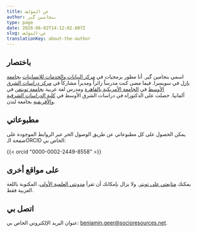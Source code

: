 ```yaml
---
title: عن المؤلف
author: بنجامين گير
type: page
date: 2020-06-02T14:12:02.607Z
slug: عن-المؤلف
translationKey: about-the-author
---
```


## باختصار

اسمي بنجامين گير. أنا مطور برمجيات
في [مركز البيانات والخدمات للإنسانيات](https://dasch.swiss) [بجامعة
بازل](http://www.unibas.ch) في سويسرا. فيما مضى كنت مدرساً زائراً ومديراً
مشاركاً في [مركز دراسات الشرق
الأوسط](http://www.aucegypt.edu/GAPP/mesc/Pages/default.aspx) في [الجامعة
الأمريكية بالقاهرة](http://www.aucegypt.edu) ومدرس لغة عربية [بجامعة
توبنغن](http://www.uni-tuebingen.de) في ألمانيا. حصلت على الدكتوراه في دراسات
الشرق الأوسط في [كلية الدراسات الشرقية والأفريقية](http://www.soas.ac.uk) بجامعة
لندن.


## مطبوعاتي
يمكن الحصول على كل مطبوعاتي عن طريق الوصول الحر عبر الروابط الموجودة على صفحة الـORCID الخاص بي:

{{< orcid "0000-0002-2449-8558" >}}


## على مواقع أخرى

يمكنك
[متابعتي على تويتر](http://twitter.com/benjamingeer).
ولا يزال بإمكانك أن تقرأ
[مدونتي العلمية الأولى](http://benjamingeer.blogspot.com)، المكتوبة باللغة العربية فقط.

## اتصل بي

عنوان البريد الإلكتروني الخاص بي:
[benjamin.geer@socioresources.net](mailto:benjamin.geer@socioresources.net).
